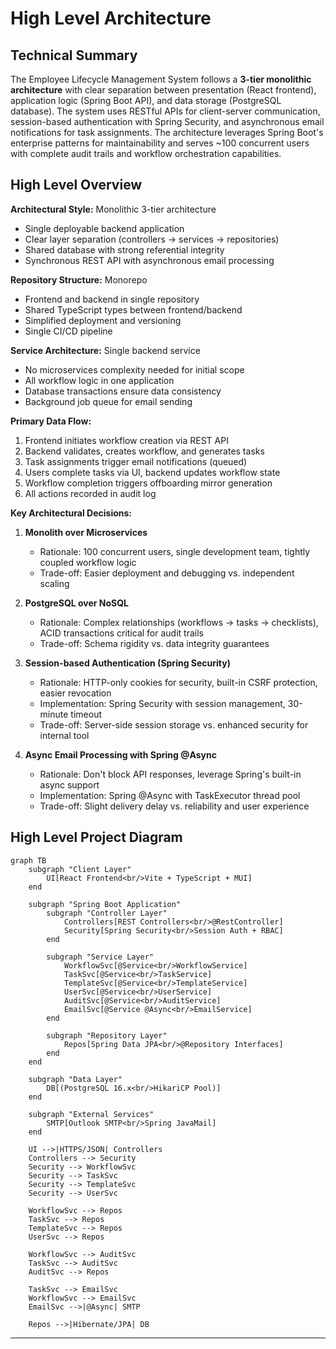 # High Level Architecture

## Technical Summary

The Employee Lifecycle Management System follows a **3-tier monolithic architecture** with clear separation between presentation (React frontend), application logic (Spring Boot API), and data storage (PostgreSQL database). The system uses RESTful APIs for client-server communication, session-based authentication with Spring Security, and asynchronous email notifications for task assignments. The architecture leverages Spring Boot's enterprise patterns for maintainability and serves ~100 concurrent users with complete audit trails and workflow orchestration capabilities.

## High Level Overview

**Architectural Style:** Monolithic 3-tier architecture
- Single deployable backend application
- Clear layer separation (controllers → services → repositories)
- Shared database with strong referential integrity
- Synchronous REST API with asynchronous email processing

**Repository Structure:** Monorepo
- Frontend and backend in single repository
- Shared TypeScript types between frontend/backend
- Simplified deployment and versioning
- Single CI/CD pipeline

**Service Architecture:** Single backend service
- No microservices complexity needed for initial scope
- All workflow logic in one application
- Database transactions ensure data consistency
- Background job queue for email sending

**Primary Data Flow:**
1. Frontend initiates workflow creation via REST API
2. Backend validates, creates workflow, and generates tasks
3. Task assignments trigger email notifications (queued)
4. Users complete tasks via UI, backend updates workflow state
5. Workflow completion triggers offboarding mirror generation
6. All actions recorded in audit log

**Key Architectural Decisions:**

1. **Monolith over Microservices**
   - Rationale: 100 concurrent users, single development team, tightly coupled workflow logic
   - Trade-off: Easier deployment and debugging vs. independent scaling

2. **PostgreSQL over NoSQL**
   - Rationale: Complex relationships (workflows → tasks → checklists), ACID transactions critical for audit trails
   - Trade-off: Schema rigidity vs. data integrity guarantees

3. **Session-based Authentication (Spring Security)**
   - Rationale: HTTP-only cookies for security, built-in CSRF protection, easier revocation
   - Implementation: Spring Security with session management, 30-minute timeout
   - Trade-off: Server-side session storage vs. enhanced security for internal tool

4. **Async Email Processing with Spring @Async**
   - Rationale: Don't block API responses, leverage Spring's built-in async support
   - Implementation: Spring @Async with TaskExecutor thread pool
   - Trade-off: Slight delivery delay vs. reliability and user experience

## High Level Project Diagram

```mermaid
graph TB
    subgraph "Client Layer"
        UI[React Frontend<br/>Vite + TypeScript + MUI]
    end

    subgraph "Spring Boot Application"
        subgraph "Controller Layer"
            Controllers[REST Controllers<br/>@RestController]
            Security[Spring Security<br/>Session Auth + RBAC]
        end

        subgraph "Service Layer"
            WorkflowSvc[@Service<br/>WorkflowService]
            TaskSvc[@Service<br/>TaskService]
            TemplateSvc[@Service<br/>TemplateService]
            UserSvc[@Service<br/>UserService]
            AuditSvc[@Service<br/>AuditService]
            EmailSvc[@Service @Async<br/>EmailService]
        end

        subgraph "Repository Layer"
            Repos[Spring Data JPA<br/>@Repository Interfaces]
        end
    end

    subgraph "Data Layer"
        DB[(PostgreSQL 16.x<br/>HikariCP Pool)]
    end

    subgraph "External Services"
        SMTP[Outlook SMTP<br/>Spring JavaMail]
    end

    UI -->|HTTPS/JSON| Controllers
    Controllers --> Security
    Security --> WorkflowSvc
    Security --> TaskSvc
    Security --> TemplateSvc
    Security --> UserSvc

    WorkflowSvc --> Repos
    TaskSvc --> Repos
    TemplateSvc --> Repos
    UserSvc --> Repos

    WorkflowSvc --> AuditSvc
    TaskSvc --> AuditSvc
    AuditSvc --> Repos

    TaskSvc --> EmailSvc
    WorkflowSvc --> EmailSvc
    EmailSvc -->|@Async| SMTP

    Repos -->|Hibernate/JPA| DB
```

---
